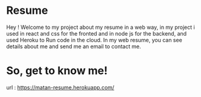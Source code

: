# Resume
 
Hey !
Welcome to my project about my resume in a web way, in my project i used in react and css for the fronted and in node js for the backend,
and used Heroku to Run code in the cloud.
In my web resume, you can see details about me and send me an email to contact me.

# So, get to know me!

url : https://matan-resume.herokuapp.com/
